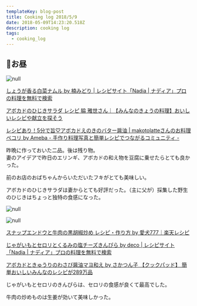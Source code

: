 ```yaml
---
templateKey: blog-post
title: Cooking log 2018/5/9
date: 2018-05-09T14:23:20.518Z
description: cooking log
tags:
  - cooking_log
---
```

## 🍴お昼

![null](/img/2018-05-09-20-02-11.jpeg)

[しょうが香る白菜ナムル by 楠みどり | レシピサイト「Nadia | ナディア」プロの料理を無料で検索](https://oceans-nadia.com/user/10254/recipe/216402)

[アボカドのひじきサラダ レシピ 脇 雅世さん｜【みんなのきょうの料理】おいしいレシピや献立を探そう](
https://www.kyounoryouri.jp/recipe/2120_%E3%82%A2%E3%83%9C%E3%82%AB%E3%83%89%E3%81%AE%E3%81%B2%E3%81%98%E3%81%8D%E3%82%B5%E3%83%A9%E3%83%80.html)

[レシピあり！5分で旨♡アボカドえのきのバター醤油 | makotolatteさんのお料理 ペコリ by Ameba - 手作り料理写真と簡単レシピでつながるコミュニティ -](http://pecolly.jp/user/photos_detail/4867115)

昨晩に作っておいた二品。後は残り物。  
妻のアイデアで昨日のエリンギ、アボカドの和え物を豆腐に乗せたらとても良かった。

前のお店のおばちゃんからいただいたフキがとても美味しい。

アボカドのひじきサラダは妻からとても好評だった。（主に父が）採集した野生のひじきはちょっと独特の食感になった。

![null](/img/2018-05-09-20-02-37.jpeg)

![null](/img/2018-05-09-20-02-24.jpeg)

[スナップエンドウと牛肉の黒胡椒炒め レシピ・作り方 by 愛犬777｜楽天レシピ](https://recipe.rakuten.co.jp/recipe/1830006856/)

[じゃがいもとセロリとくるみの塩チーズきんぴら by deco | レシピサイト「Nadia | ナディア」プロの料理を無料で検索](https://oceans-nadia.com/user/27021/recipe/131553)

[アボカドときゅうりのわさび醤油マヨ和え by さかつん子 【クックパッド】 簡単おいしいみんなのレシピが289万品](https://cookpad.com/recipe/3136052)

じゃがいもとセロリのきんぴらは、セロリの食感が良くて最高でした。

牛肉の炒めものは生姜が効いて美味しかった。
